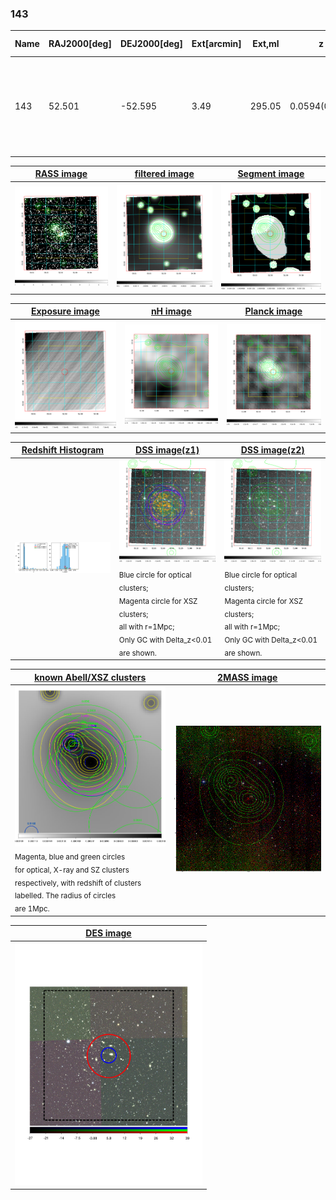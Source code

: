 <div STYLE="page-break-after: always;"></div>

### 143

|Name|RAJ2000[deg]|DEJ2000[deg] |Ext[arcmin]| Ext,ml | z | z_src| C|GC(XSZ,Delta_z<0.01)| GC(OPT,Delta_z<0.01)|GC| R_sig[arcmin] | R500[arcmin] | R500[Mpc]| CRsig[c/s] | CR500[c/s] |L500[1E44 erg/s]|F500[1E-12 erg/s/cm^2]| M500[1E14 Msun]|Tx[keV]|Cnt_sig|Beta|Rc[arcmin]|Comment|Alias|
|---|---|---|---|---|---|------|---|--------|---------|----------|---|---|---|---|---|---|---|---|---|---|---|---|---|---|
|143| 52.501| -52.595| 3.49| 295.05| 0.0594(0.005)| z1, z_xsz| B| MCXC, Tar, XB| A, N, W| A, B15, H13, MCXC, N, PSZ2, Tar, W, XB, XCS| 25.194| 12.895| 0.889| 0.587(0.047)| 0.544(0.044)| 0.900(0.048)| 10.644(0.571)| 2.11(0.06)| 3.46(0.06)| 536.2| 0.692(-0.035+0.041)| 5.236(-0.496+0.562)| -| k431|

|[RASS image](../image/143/143_img.pdf)|[filtered image](../image/143/143_fil.pdf)|[Segment image](../image/143/143_seg.pdf)|
|-------------------|--------------------|-------------------|
| <img src="../image/143/143_img.png" width="300">  | <img src="../image/143/143_fil.png" width="300">   | <img src="../image/143/143_seg.png" width="300">  |

|[Exposure image](../image/143/143_mex.pdf)| [nH image](../image/143/143_nh.pdf)| [Planck image](../image/143/143_p.pdf)|
|-------------------|--------------------|-------------------|
|<img src="../image/143/143_mex.png" width="300">   | <img src="../image/143/143_nh.png" width="300">    | <img src="../image/143/143_p.png" width="300"> |

|[Redshift Histogram](../image/143/143_zg.pdf) | [DSS image(z1)](../image/143/143_dss_z1.pdf)      |  [DSS image(z2)](../image/143/143_dss_z2.pdf)    |
|-------------------|--------------------|-------------------|
|<img src="../image/143/143_zg.png" width="300"> |<img src="../image/143/143_dss_z1.png" width="300"> <sub><br>Blue circle for optical clusters; <br>Magenta circle for XSZ clusters; <br>all with r=1Mpc; <br>Only GC with Delta_z<0.01 are shown. </sub>| <img src="../image/143/143_dss_z2.png" width="300"><sub><br>Blue circle for optical clusters; <br>Magenta circle for XSZ clusters; <br>all with r=1Mpc; <br>Only GC with Delta_z<0.01 are shown. </sub> |

|[known Abell/XSZ clusters](../image/143/143_gc.pdf) | [2MASS image](../image/143/143_2mass.pdf)      |
|-------------------|-------------------|
|<img src=../image/143/143_gc.png width="300"> <br><sub>Magenta, blue and green circles <br>for optical, X-ray and SZ clusters <br>respectively, with redshift of clusters <br>labelled. The radius of circles <br>are 1Mpc.</sub>|<img src="../image/143/143_2mass.png" width="300">  |

|[DES image](../image/143/143_des.pdf)   |
|-------------------|
| <img src="../image/143/143_des.pdf" width="300">  |
